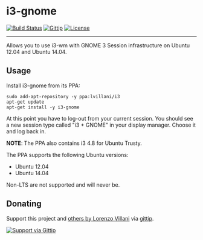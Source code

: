 # i3-gnome

[![Build Status](http://img.shields.io/travis/lvillani/i3-gnome.svg?style=flat)](https://travis-ci.org/lvillani/vagrant-metadata)
[![Gittip](http://img.shields.io/gittip/lvillani.svg?style=flat)](https://www.gittip.com/lvillani/)
[![License](http://img.shields.io/badge/license-MIT-blue.svg?style=flat)](http://choosealicense.com/licenses/mit/)

--------------------------------------------------------------------------------

Allows you to use i3-wm with GNOME 3 Session infrastructure on Ubuntu 12.04 and Ubuntu 14.04.

## Usage

Install i3-gnome from its PPA:

    sudo add-apt-repository -y ppa:lvillani/i3
    apt-get update
    apt-get install -y i3-gnome

At this point you have to log-out from your current session. You should see a new session type
called "i3 + GNOME" in your display manager. Choose it and log back in.

__NOTE__: The PPA also contains i3 4.8 for Ubuntu Trusty.

The PPA supports the following Ubuntu versions:

* Ubuntu 12.04
* Ubuntu 14.04

Non-LTS are not supported and will never be.


## Donating

Support this project and [others by Lorenzo Villani](https://github.com/lvillani/) via
[gittip](https://www.gittip.com/lvillani/).

[![Support via Gittip](https://cdn.rawgit.com/lvillani/gittip-badge/v1.0.0/dist/gittip.svg)](https://www.gittip.com/lvillani/)
